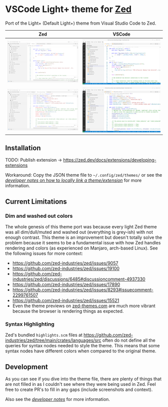 # VSCode Light+ theme for [Zed](https://zed.dev/)

Port of the Light+ (Default Light+) theme from Visual Studio Code to Zed.

Zed | VSCode
--- | ---
![Zed example with Light+](./screenshots/zed/zed-vscode-light-plus-theme1.png) | ![VSCode example with Light+](./screenshots/vscode/vscode-light-plus-theme1.png)
![Zed example with Light+](./screenshots/zed/zed-vscode-light-plus-theme2.png) | ![VSCode example with Light+](./screenshots/vscode/vscode-light-plus-theme2.png)


## Installation

TODO: Publish extension -> https://zed.dev/docs/extensions/developing-extensions

Workaround: Copy the JSON theme file to `~/.config/zed/themes/` or see the [*developer
notes* on how to *locally link a
theme/extension*](./dev-notes.md#locally-link-theme-extension) for more information.


## Current Limitations

### Dim and washed out colors

The whole genesis of this theme port was because every light Zed theme was all
dim/dull/muted and washed out (everything is grey-ish) with not enough contrast. This
theme is an improvement but doesn't totally solve the problem because it seems to be a
fundamental issue with how Zed handles rendering and colors (as experienced on Manjaro,
arch-based Linux). See the following issues for more context:

 - https://github.com/zed-industries/zed/issues/9057
 - https://github.com/zed-industries/zed/issues/19100
 - https://github.com/zed-industries/zed/discussions/6485#discussioncomment-4937330
 - https://github.com/zed-industries/zed/issues/17890
 - https://github.com/zed-industries/zed/issues/8293#issuecomment-2299761507
 - https://github.com/zed-industries/zed/issues/15521
 - Even the theme previews on [zed-themes.com](https://zed-themes.com/) are much more
   vibrant because the browser is rendering things as expected.


### Syntax Highlighting

Zed's bundled `highlights.scm` files at
https://github.com/zed-industries/zed/tree/main/crates/languages/src often do not
define all the queries for syntax nodes needed to style the theme. This means that some
syntax nodes have different colors when compared to the original theme.


## Development

As you can see if you dive into the theme file, there are plenty of things that are not
filled in as I couldn't see where they were being used in Zed. Feel free to create PR's
to fill in any gaps (include screenshots and context).

Also see the [*developer notes*](./dev-notes.md) for more information.
